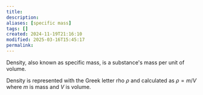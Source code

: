 ```yaml
---
title: 
description: 
aliases: [specific mass]
tags: []
created: 2024-11-19T21:16:10
modified: 2025-03-16T15:45:17
permalink:
---
```


Density, also known as specific mass, is a substance's mass per unit of volume.

Density is represented with the Greek letter rho $\rho$ and calculated as $\rho=m/V$ where $m$ is mass and $V$ is volume.
